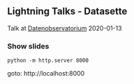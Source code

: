## Lightning Talks - Datasette

Talk at [Datenobservatorium](https://datenobservatorium.de) 2020-01-13


### Show slides

```
python -m http.server 8000
```

goto: http://localhost:8000
